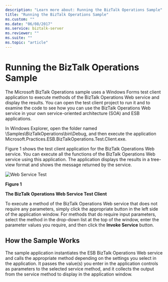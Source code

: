 ```yaml
---
description: "Learn more about: Running the BizTalk Operations Sample"
title: "Running the BizTalk Operations Sample"
ms.custom: ""
ms.date: "06/08/2017"
ms.service: biztalk-server
ms.reviewer: ""
ms.suite: ""
ms.topic: "article"
---
```

# Running the BizTalk Operations Sample
The Microsoft BizTalk Operations sample uses a Windows Forms test client application to execute methods of the BizTalk Operations Web service and display the results. You can open the test client project to run it and to examine the code to see how you can use the BizTalk Operations Web service in your own service-oriented architecture (SOA) and ESB applications.  
  
 In Windows Explorer, open the folder named \Samples\BizTalkOperations\bin\Debug, and then execute the application Microsoft.Practices.ESB.BizTalkOperations.Test.Client.exe.  
  
 Figure 1 shows the test client application for the BizTalk Operations Web service. You can execute all the functions of the BizTalk Operations Web service using this application. The application displays the results in a tree-view format and shows the message returned by the service.  
  
 ![Web Service Test](../esb-toolkit/media/ch6-webservicetest.gif "Ch6-WebServiceTest")  
  
 **Figure 1**  
  
 **The BizTalk Operations Web Service Test Client**  
  
 To execute a method of the BizTalk Operations Web service that does not require any parameters, simply click the appropriate button in the left side of the application window. For methods that do require input parameters, select the method in the drop-down list at the top of the window, enter the parameter values you require, and then click the **Invoke Service** button.  
  
## How the Sample Works  
 The sample application instantiates the ESB BizTalk Operations Web service and calls the appropriate method depending on the settings you select in the application. It passes the value(s) you enter in the application controls as parameters to the selected service method, and it collects the output from the service method to display in the application window.
